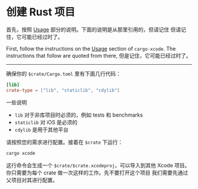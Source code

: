 # 创建 Rust 项目

首先，按照 [Usage](https://gitlab.com/kornelski/cargo-xcode#usage)
部分的说明。下面的说明是从那里引用的，但请记住 但请记住，它可能已经过时了。

First, follow the instructions on the
[Usage](https://gitlab.com/kornelski/cargo-xcode#usage) section of
`cargo-xcode`. The instructions that follow are quoted from there,
但是记住，它可能已经过时了。

---

确保你的 `$crate/Cargo.toml` 里有下面几行代码：

```toml
[lib]
crate-type = ["lib", "staticlib", "cdylib"]
```

一些说明

- `lib` 对于非库项目时必须的，例如 tests 和 benchmarks
- `staticlib` 对 iOS 是必须的
- `cdylib` 是用于其他平台

请按照您的需求进行配置。接着在 `$crate` 下运行：

```bash
cargo xcode
```

这行命令会生成一个 `$crate/$crate.xcodeproj`，可以导入到其他 Xcode 项目。你只需要为每个 crate
做一次这样的工作。先不要打开这个项目 我们需要先通过父项目对其进行配置。
